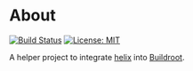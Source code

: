 # About

[![Build Status](https://gitlab.com/alexs-sh/helix-buildroot/badges/master/pipeline.svg)](https://gitlab.com/alexs-sh/helix-buildroot/-/commits/master)
[![License: MIT](https://img.shields.io/badge/License-MIT-yellow.svg)](https://opensource.org/licenses/MIT)

A helper project to integrate [helix](https://github.com/helix-editor/helix) into
[Buildroot](https://buildroot.org/).
